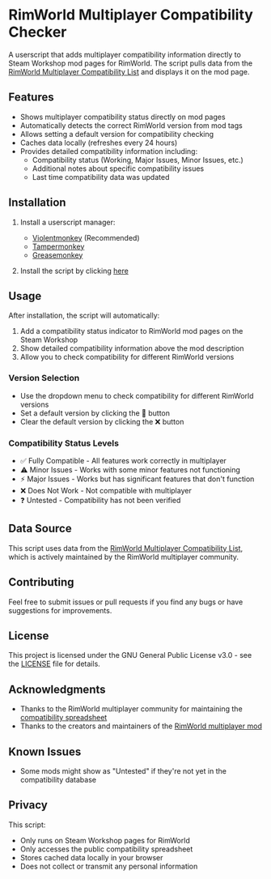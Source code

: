 # RimWorld Multiplayer Compatibility Checker

A userscript that adds multiplayer compatibility information directly to Steam Workshop mod pages for RimWorld. The script pulls data from the [RimWorld Multiplayer Compatibility List](https://docs.google.com/spreadsheets/d/1jaDxV8F7bcz4E9zeIRmZGKuaX7d0kvWWq28aKckISaY) and displays it on the mod page.

## Features

- Shows multiplayer compatibility status directly on mod pages
- Automatically detects the correct RimWorld version from mod tags
- Allows setting a default version for compatibility checking
- Caches data locally (refreshes every 24 hours)
- Provides detailed compatibility information including:
    - Compatibility status (Working, Major Issues, Minor Issues, etc.)
    - Additional notes about specific compatibility issues
    - Last time compatibility data was updated

## Installation

1. Install a userscript manager:
    - [Violentmonkey](https://violentmonkey.github.io/) (Recommended)
    - [Tampermonkey](https://www.tampermonkey.net/)
    - [Greasemonkey](https://www.greasespot.net/)

2. Install the script by clicking [here](https://github.com/jakedev796/rimworld-mp-compatibility-checker/raw/refs/heads/master/rimworld-mp-compatibility.user.js) 

## Usage

After installation, the script will automatically:
1. Add a compatibility status indicator to RimWorld mod pages on the Steam Workshop
2. Show detailed compatibility information above the mod description
3. Allow you to check compatibility for different RimWorld versions

### Version Selection
- Use the dropdown menu to check compatibility for different RimWorld versions
- Set a default version by clicking the 📌 button
- Clear the default version by clicking the ❌ button

### Compatibility Status Levels
- ✅ Fully Compatible - All features work correctly in multiplayer
- ⚠️ Minor Issues - Works with some minor features not functioning
- ⚡ Major Issues - Works but has significant features that don't function
- ❌ Does Not Work - Not compatible with multiplayer
- ❓ Untested - Compatibility has not been verified

## Data Source

This script uses data from the [RimWorld Multiplayer Compatibility List](https://docs.google.com/spreadsheets/d/1jaDxV8F7bcz4E9zeIRmZGKuaX7d0kvWWq28aKckISaY), which is actively maintained by the RimWorld multiplayer community.

## Contributing

Feel free to submit issues or pull requests if you find any bugs or have suggestions for improvements.

## License

This project is licensed under the GNU General Public License v3.0 - see the [LICENSE](LICENSE) file for details.

## Acknowledgments

- Thanks to the RimWorld multiplayer community for maintaining the [compatibility spreadsheet](https://docs.google.com/spreadsheets/d/1jaDxV8F7bcz4E9zeIRmZGKuaX7d0kvWWq28aKckISaY)
- Thanks to the creators and maintainers of the [RimWorld multiplayer mod](https://steamcommunity.com/sharedfiles/filedetails/?id=2606448745)

## Known Issues

- Some mods might show as "Untested" if they're not yet in the compatibility database

## Privacy

This script:
- Only runs on Steam Workshop pages for RimWorld
- Only accesses the public compatibility spreadsheet
- Stores cached data locally in your browser
- Does not collect or transmit any personal information
